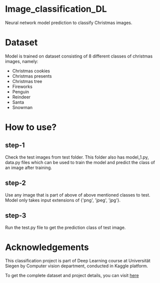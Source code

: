 # Image_classification_DL

Neural network model prediction to classify Christmas images.

# Dataset

Model is trained on dataset consisting of 8 different classes of christmas images, namely:

- Christmas cookies
- Christmas presents
- Christmas tree
- Fireworks
- Penguin
- Reindeer
- Santa
- Snowman



# How to use?

## step-1

Check the test images from test folder. This folder also has model_1.py, data.py files which can be used to train the model and predict the class of an image after training.

## step-2 

Use any image that is part of above of above mentioned classes to test. Model only takes input extensions of {'png', 'jpeg', 'jpg'}. 

## step-3

Run the test.py file to get the prediction class of test image. 


# Acknowledgements

This classification project is part of Deep Learning course at Universität Siegen by Computer vision department, conducted in Kaggle platform. 

To get the complete dataset and project details, you can visit [here](https://www.kaggle.com/competitions/deep-learning-classification-challenge/leaderboard)
